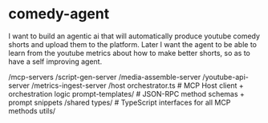 # comedy-agent


I want to build an agentic ai that will automatically produce youtube comedy shorts and upload them to the platform. Later I want the agent to be able to learn from the youtube metrics about how to make better shorts, so as to have a self improving agent.

/mcp-servers
  /script-gen-server
  /media-assemble-server
  /youtube-api-server
  /metrics-ingest-server
/host
  orchestrator.ts      # MCP Host client + orchestration logic
  prompt-templates/    # JSON-RPC method schemas + prompt snippets
/shared
  types/               # TypeScript interfaces for all MCP methods
  utils/